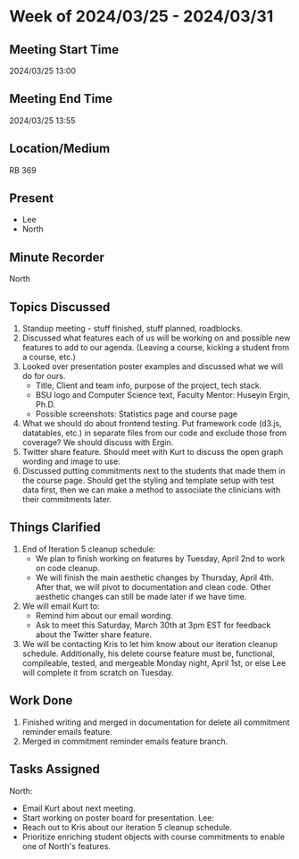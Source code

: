 # Week of 2024/03/25 - 2024/03/31

## Meeting Start Time
2024/03/25 13:00

## Meeting End Time
2024/03/25 13:55

## Location/Medium
RB 369

## Present
- Lee
- North

## Minute Recorder
North

## Topics Discussed
1. Standup meeting - stuff finished, stuff planned, roadblocks.
2. Discussed what features each of us will be working on and possible new features to add to our agenda. (Leaving a course, kicking a student from a course, etc.)
3. Looked over presentation poster examples and discussed what we will do for ours.
   - Title, Client and team info, purpose of the project, tech stack. 
   - BSU logo and Computer Science text, Faculty Mentor: Huseyin Ergin, Ph.D.
   - Possible screenshots: Statistics page and course page
4. What we should do about frontend testing. Put framework code (d3.js, datatables, etc.) in separate files from our code and exclude those from coverage? We should discuss with Ergin.
5. Twitter share feature. Should meet with Kurt to discuss the open graph wording and image to use. 
6. Discussed putting commitments next to the students that made them in the course page. Should get the styling and template setup with test data first, then we can make a method to associiate the clinicians with their commitments later.

## Things Clarified
1. End of Iteration 5 cleanup schedule:
   - We plan to finish working on features by Tuesday, April 2nd to work on code cleanup.
   - We will finish the main aesthetic changes by Thursday, April 4th. After that, we will pivot to documentation and clean code. Other aesthetic changes can still be made later if we have time.
2. We will email Kurt to:
    - Remind him about our email wording.
    - Ask to meet this Saturday, March 30th at 3pm EST for feedback about the Twitter share feature.
3. We will be contacting Kris to let him know about our iteration cleanup schedule. Additionally, his delete course feature must be, functional, compileable, tested, and mergeable Monday night, April 1st, or else Lee will complete it from scratch on Tuesday.

## Work Done
1. Finished writing and merged in documentation for delete all commitment reminder emails feature.
2. Merged in commitment reminder emails feature branch.

## Tasks Assigned
North: 
- Email Kurt about next meeting.
- Start working on poster board for presentation.
Lee: 
- Reach out to Kris about our iteration 5 cleanup schedule.
- Prioritize enriching student objects with course commitments to enable one of North's features.
